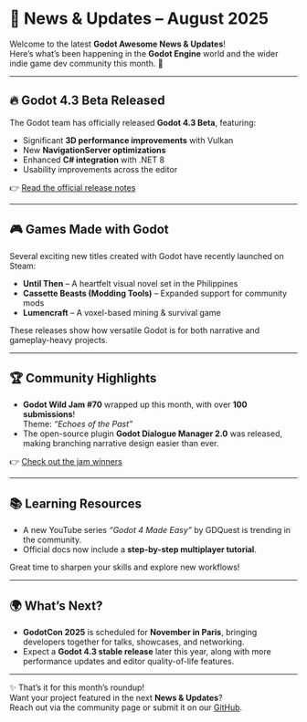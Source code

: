 # 📰 News & Updates – August 2025

Welcome to the latest **Godot Awesome News & Updates**!  
Here’s what’s been happening in the **Godot Engine** world and the wider indie game dev community this month. 🚀  

---

## 🔥 Godot 4.3 Beta Released
The Godot team has officially released **Godot 4.3 Beta**, featuring:
- Significant **3D performance improvements** with Vulkan  
- New **NavigationServer optimizations**  
- Enhanced **C# integration** with .NET 8  
- Usability improvements across the editor  

👉 [Read the official release notes](https://godotengine.org/news)  

---

## 🎮 Games Made with Godot
Several exciting new titles created with Godot have recently launched on Steam:  
- **Until Then** – A heartfelt visual novel set in the Philippines  
- **Cassette Beasts (Modding Tools)** – Expanded support for community mods  
- **Lumencraft** – A voxel-based mining & survival game  

These releases show how versatile Godot is for both narrative and gameplay-heavy projects.  

---

## 🏆 Community Highlights
- **Godot Wild Jam #70** wrapped up this month, with over **100 submissions**!  
  Theme: *“Echoes of the Past”*  
- The open-source plugin **Godot Dialogue Manager 2.0** was released, making branching narrative design easier than ever.  

👉 [Check out the jam winners](https://godotwildjam.com)  

---

## 📚 Learning Resources
- A new YouTube series *“Godot 4 Made Easy”* by GDQuest is trending in the community.  
- Official docs now include a **step-by-step multiplayer tutorial**.  

Great time to sharpen your skills and explore new workflows!  

---

## 🌍 What’s Next?
- **GodotCon 2025** is scheduled for **November in Paris**, bringing developers together for talks, showcases, and networking.  
- Expect a **Godot 4.3 stable release** later this year, along with more performance updates and editor quality-of-life features.  

---

✨ That’s it for this month’s roundup!  
Want your project featured in the next **News & Updates**?  
Reach out via the community page or submit it on our [GitHub](#).  